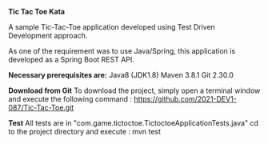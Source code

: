 **Tic Tac Toe Kata**

A sample Tic-Tac-Toe application developed using Test Driven Development approach.

As one of the requirement was to use Java/Spring, this application is developed as a Spring Boot REST API.

**Necessary prerequisites are:**
Java8 (JDK1.8)
Maven 3.8.1
Git 2.30.0

**Download from Git**
To download the project, simply open a terminal window and execute the following command :
https://github.com/2021-DEV1-087/Tic-Tac-Toe.git

**Test**
All tests are in "com.game.tictoctoe.TictoctoeApplicationTests.java"
cd to the project directory and execute : mvn test
